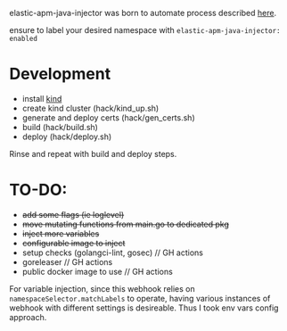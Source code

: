 elastic-apm-java-injector was born to automate process described [here](https://www.elastic.co/blog/using-elastic-apm-java-agent-on-kubernetes-k8s).

ensure to label your desired namespace with `elastic-apm-java-injector: enabled`

# Development
- install [kind](https://github.com/kubernetes-sigs/kind)
- create kind cluster (hack/kind_up.sh)
- generate and deploy certs (hack/gen_certs.sh)
- build (hack/build.sh)
- deploy (hack/deploy.sh)

Rinse and repeat with build and deploy steps.

# TO-DO:
- ~~add some flags (ie loglevel)~~
- ~~move mutating functions from main.go to dedicated pkg~~
- ~~inject more variables~~
- ~~configurable image to inject~~
- setup checks (golangci-lint, gosec)  // GH actions
- goreleaser // GH actions
- public docker image to use // GH actions

For variable injection, since this webhook relies on `namespaceSelector.matchLabels` to operate, having various instances of webhook with different settings is desireable. Thus I took env vars config approach.
